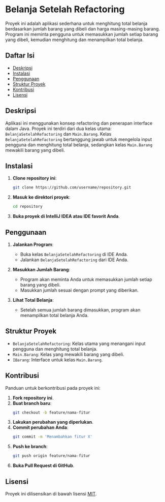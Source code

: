 # Belanja Setelah Refactoring

Proyek ini adalah aplikasi sederhana untuk menghitung total belanja berdasarkan jumlah barang yang dibeli dan harga masing-masing barang. Program ini meminta pengguna untuk memasukkan jumlah setiap barang yang dibeli, kemudian menghitung dan menampilkan total belanja.

## Daftar Isi

- [Deskripsi](#deskripsi)
- [Instalasi](#instalasi)
- [Penggunaan](#penggunaan)
- [Struktur Proyek](#struktur-proyek)
- [Kontribusi](#kontribusi)
- [Lisensi](#lisensi)

## Deskripsi

Aplikasi ini menggunakan konsep refactoring dan penerapan interface dalam Java. Proyek ini terdiri dari dua kelas utama: `BelanjaSetelahRefactoring` dan `Main.Barang`. Kelas `BelanjaSetelahRefactoring` bertanggung jawab untuk mengelola input pengguna dan menghitung total belanja, sedangkan kelas `Main.Barang` mewakili barang yang dibeli.

## Instalasi

1. **Clone repository ini**:
    ```sh
    git clone https://github.com/username/repository.git
    ```

2. **Masuk ke direktori proyek**:
    ```sh
    cd repository
    ```

3. **Buka proyek di IntelliJ IDEA atau IDE favorit Anda**.

## Penggunaan

1. **Jalankan Program**:
    - Buka kelas `BelanjaSetelahRefactoring` di IDE Anda.
    - Jalankan `BelanjaSetelahRefactoring` dari IDE Anda.

2. **Masukkan Jumlah Barang**:
    - Program akan meminta Anda untuk memasukkan jumlah setiap barang yang dibeli.
    - Masukkan jumlah sesuai dengan prompt yang diberikan.

3. **Lihat Total Belanja**:
    - Setelah semua jumlah barang dimasukkan, program akan menampilkan total belanja Anda.

## Struktur Proyek

- `BelanjaSetelahRefactoring`: Kelas utama yang menangani input pengguna dan menghitung total belanja.
- `Main.Barang`: Kelas yang mewakili barang yang dibeli.
- `IBarang`: Interface untuk kelas `Main.Barang`.

## Kontribusi

Panduan untuk berkontribusi pada proyek ini:

1. **Fork repository ini**.
2. **Buat branch baru**:
    ```sh
    git checkout -b feature/nama-fitur
    ```
3. **Lakukan perubahan yang diperlukan**.
4. **Commit perubahan Anda**:
    ```sh
    git commit -m 'Menambahkan fitur X'
    ```
5. **Push ke branch**:
    ```sh
    git push origin feature/nama-fitur
    ```
6. **Buka Pull Request di GitHub**.

## Lisensi

Proyek ini dilisensikan di bawah lisensi [MIT](LICENSE).
